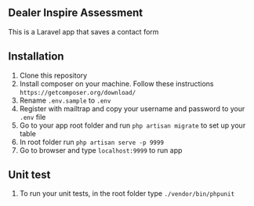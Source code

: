 ## Dealer Inspire Assessment

This is a Laravel app that saves a contact form

## Installation

1. Clone this repository
2. Install composer on your machine. Follow these instructions ```https://getcomposer.org/download/```
3. Rename ```.env.sample``` to ```.env```
4. Register with mailtrap and copy your username and password to your ```.env``` file
5. Go to your app root folder and run ```php artisan migrate``` to set up your table
6. In root folder run ```php artisan serve -p 9999```
7. Go to browser and type ```localhost:9999``` to run app

## Unit test

1. To run your unit tests, in the root folder type ```./vendor/bin/phpunit```

